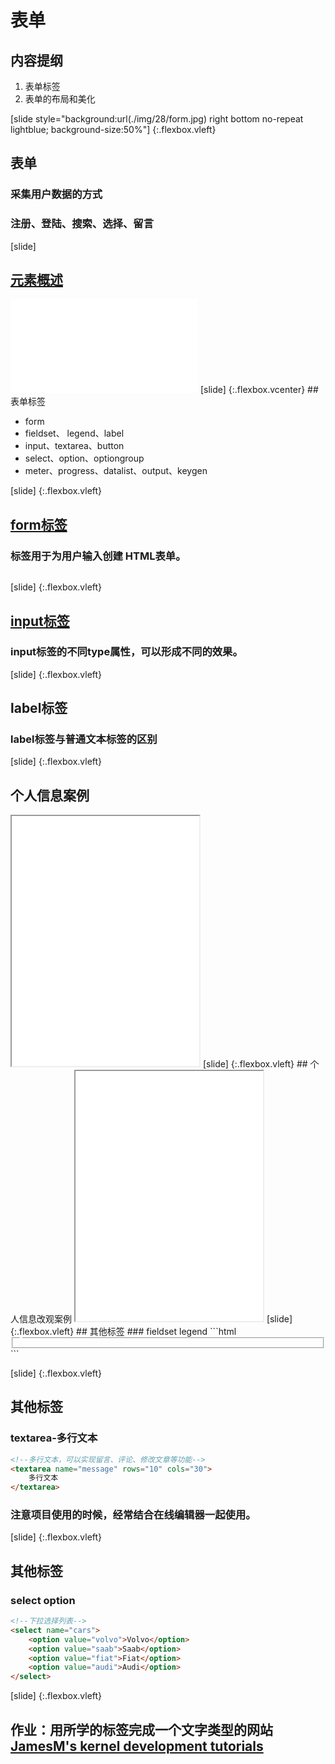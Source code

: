 # 表单
## 内容提纲

1. 表单标签
2. 表单的布局和美化

[slide style="background:url(./img/28/form.jpg) right bottom no-repeat lightblue; background-size:50%"] {:.flexbox.vleft}
## 表单
### 采集用户数据的方式
### 注册、登陆、搜索、选择、留言

[slide] 
## [元素概述](//w3school.com.cn/tags/html_ref_byfunc.asp)
<iframe class="widder" src="//w3school.com.cn/tags/html_ref_byfunc.asp" frameborder="0"></iframe>
[slide] {:.flexbox.vcenter}
## 表单标签

- form
- fieldset、 legend、label
- input、textarea、button
- select、option、optiongroup
- meter、progress、datalist、output、keygen

[slide] {:.flexbox.vleft}
## [form标签](//www.w3school.com.cn/tags/tag_form.asp)
### <form> 标签用于为用户输入创建 HTML表单。
<img src="./img/18/formTag.jpg" alt="">

[slide] {:.flexbox.vleft}

## [input标签](//www.w3school.com.cn/tags/tag_input.asp)
### input标签的不同type属性，可以形成不同的效果。

[slide] {:.flexbox.vleft}
## label标签
### label标签与普通文本标签的区别

[slide] {:.flexbox.vleft}
## 个人信息案例
<iframe src="/demos/editor.html?file=form1" style="height:400px;"></iframe>
[slide] {:.flexbox.vleft}
## 个人信息改观案例
<iframe src="/demos/editor.html?file=form2" style="height:400px;"></iframe>
[slide] {:.flexbox.vleft}
## 其他标签
### fieldset legend
```html
<!--表单分组用-->
<fieldset id="">
	<legend></legend>
</fieldset>
```

[slide] {:.flexbox.vleft}
## 其他标签
### textarea-多行文本
```html
<!--多行文本，可以实现留言、评论、修改文章等功能-->
<textarea name="message" rows="10" cols="30">
	多行文本
</textarea>
```
### 注意项目使用的时候，经常结合在线编辑器一起使用。

[slide] {:.flexbox.vleft}
## 其他标签
### select option
```html
<!--下拉选择列表-->
<select name="cars">
	<option value="volvo">Volvo</option>
	<option value="saab">Saab</option>
	<option value="fiat">Fiat</option>
	<option value="audi">Audi</option>
</select>
```

[slide] {:.flexbox.vleft}
## 作业：用所学的标签完成一个文字类型的网站[JamesM's kernel development tutorials](http://www.jamesmolloy.co.uk/tutorial_html/)


